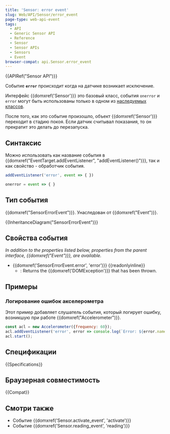 ```yaml
---
title: 'Sensor: error event'
slug: Web/API/Sensor/error_event
page-type: web-api-event
tags:
  - API
  - Generic Sensor API
  - Reference
  - Sensor
  - Sensor APIs
  - Sensors
  - Event
browser-compat: api.Sensor.error_event
---
```

{{APIRef("Sensor API")}}

Событие **`error`** происходит когда на датчике возникает исключение.

Интерфейс {{domxref('Sensor')}} это базовый класс, события `onerror` и `error` могут быть использованы только в одном из [наследуемых классов](/ru/docs/Web/API/Sensor#interfaces_based_on_sensor).

После того, как это событие произошло, объект {{domxref('Sensor')}} переходит в стадию покоя. Если датчик считывал показания, то он прекратит это делать до перезапуска.

## Синтаксис

Можно использовать как название события в {{domxref("EventTarget.addEventListener", "addEventListener()")}}, так и как свойство - обработчик события.

```js
addEventListener('error', event => { })

onerror = event => { }
```

## Тип события

{{domxref("SensorErrorEvent")}}. Унаследован от {{domxref("Event")}}.

{{InheritanceDiagram("SensorErrorEvent")}}

## Свойства события

_In addition to the properties listed below, properties from the parent interface, {{domxref("Event")}}, are available._

- {{domxref('SensorErrorEvent.error', 'error')}} {{readonlyinline}}
  - : Returns the {{domxref('DOMException')}} that has been thrown.

## Примеры

### Логирование ошибок акселерометра

Этот пример добавляет слушатель события, который логирует ошибку, возникшую при работе {{domxref("Accelerometer")}}.

```js
const acl = new Accelerometer({frequency: 60});
acl.addEventListener('error', error => console.log(`Error: ${error.name}`));
acl.start();
```

## Спецификации

{{Specifications}}

## Браузерная совместимость

{{Compat}}

## Смотри также

- Событие {{domxref('Sensor.activate_event', 'activate')}}
- Событие {{domxref('Sensor.reading_event', 'reading')}}
